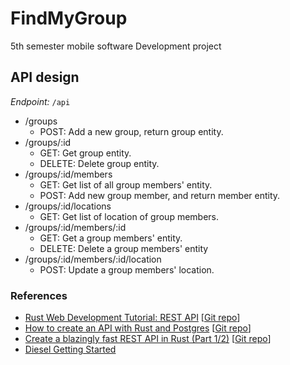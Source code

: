 # FindMyGroup
5th semester mobile software Development project

## API design
*Endpoint:* `/api`

- /groups
    - POST: Add a new group, return group entity.
- /groups/:id
    - GET: Get group entity.
    - DELETE: Delete group entity.
- /groups/:id/members
    - GET: Get list of all group members' entity.
    - POST: Add new group member, and return member entity.
- /groups/:id/locations
    - GET: Get list of location of group members.
- /groups/:id/members/:id
    - GET: Get a group members' entity.
    - DELETE: Delete a group members' entity
- /groups/:id/members/:id/location
    - POST: Update a group members' location.


### References
- [Rust Web Development Tutorial: REST API](https://cloudmaker.dev/how-to-create-a-rest-api-in-rust/) [[Git repo](https://github.com/thecloudmaker/actix_tutorials/tree/master/rest_api)]
- [How to create an API with Rust and Postgres](https://blog.logrocket.com/create-a-backend-api-with-rust-and-postgres/) [[Git repo](https://github.com/olajohn-ajiboye/Rust-Rest-API)]
- [Create a blazingly fast REST API in Rust (Part 1/2)](https://hub.qovery.com/guides/tutorial/create-a-blazingly-fast-api-in-rust-part-1/) [[Git repo](https://github.com/evoxmusic/twitter-clone-rust)]
- [Diesel Getting Started](https://diesel.rs/guides/getting-started.html)
